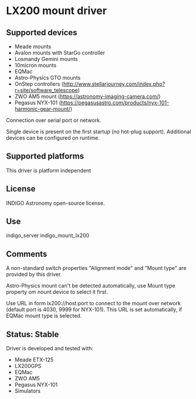 # LX200 mount driver

## Supported devices

* Meade mounts
* Avalon mounts with StarGo controller
* Losmandy Gemini mounts
* 10micron mounts
* EQMac
* Astro-Physics GTO mounts
* OnStep controllers (http://www.stellarjourney.com/index.php?r=site/software_telescope)
* ZWO AM5 mount (https://astronomy-imaging-camera.com/)
* Pegasus NYX-101 (https://pegasusastro.com/products/nyx-101-harmonic-gear-mount/)

Connection over serial port or network.

Single device is present on the first startup (no hot-plug support). Additional devices can be configured on runtime.

## Supported platforms

This driver is platform independent

## License

INDIGO Astronomy open-source license.

## Use

indigo_server indigo_mount_lx200

## Comments

A non-standard switch properties "Alignment mode" and "Mount type" are provided by this driver.

Astro-Physics mount can't be detected automatically, use Mount type property om nount device to select it first.

Use URL in form lx200://host:port to connect to the mount over network (default port is 4030, 9999 for NYX-101). This URL is set automatically, if EQMac mount type is selected.

## Status: Stable

Driver is developed and tested with:
* Meade ETX-125
* LX200GPS
* EQMac
* ZWO AM5
* Pegasus NYX-101
* Simulators
